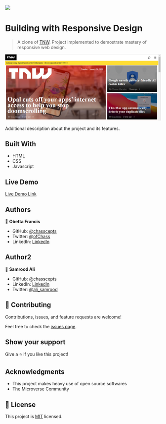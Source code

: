 ![](https://img.shields.io/badge/Microverse-blueviolet)

# Building with Responsive Design

> A clone of [TNW](https://perma.cc/M5ZV-Q2D6). Project implemented to demostrate mastery of responsive web design.

![screenshot](./app_screenshot.png)

Additional description about the project and its features.

## Built With

- HTML
- CSS
- Javascript

## Live Demo

[Live Demo Link](https://chasscepts.github.io/tnw-clone/)


## Authors

👤 **Obetta Francis**

- GitHub: [@chasscepts](https://github.com/chasscepts)
- Twitter: [@ofChass](https://twitter.com/ofChass)
- LinkedIn: [LinkedIn](https://www.linkedin.com/in/francis-obetta-4033b71bb/)

## Author2

👤 **Samrood Ali**

- GitHub: [@chasscepts](https://github.com/SamroodAli)
- LinkedIn: [LinkedIn](https://www.linkedin.com/in/samrood-ali/)
- Twitter: [@ali_samrood](https://twitter.com/ali_samrood)

## 🤝 Contributing

Contributions, issues, and feature requests are welcome!

Feel free to check the [issues page](https://github.com/chasscepts/project-sneak-peak/issues).

## Show your support

Give a ⭐️ if you like this project!

## Acknowledgments

- This project makes heavy use of open source softwares
- The Microverse Community

## 📝 License

This project is [MIT](lic.url) licensed.
